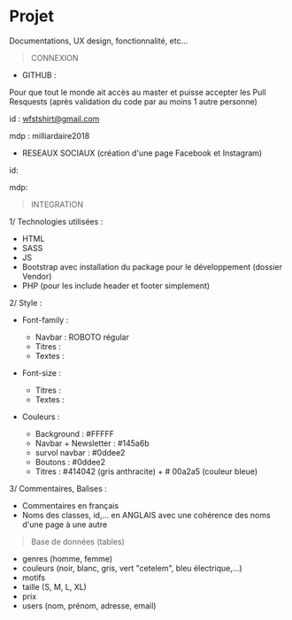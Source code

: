 # Projet
Documentations, UX design, fonctionnalité, etc...

> CONNEXION

- GITHUB :  

Pour que tout le monde ait accès au master et puisse accepter les Pull Resquests (après validation du code par au moins 1 autre personne)

id :  wfstshirt@gmail.com

mdp : milliardaire2018


- RESEAUX SOCIAUX (création d'une page Facebook et Instagram)

id: 

mdp:




> INTEGRATION


1/ Technologies utilisées :
 
- HTML
- SASS
- JS
- Bootstrap avec installation du package pour le développement (dossier Vendor)
- PHP (pour les include header et footer simplement)

2/ Style :

- Font-family : 

    - Navbar : ROBOTO régular
    - Titres :
    - Textes :

- Font-size :

    - Titres :
    - Textes :
    
- Couleurs :

    - Background : #FFFFF
    - Navbar + Newsletter : #145a6b
    - survol navbar : #0ddee2
    - Boutons : #0ddee2
    - Titres : #414042 (gris anthracite) + # 00a2a5 (couleur bleue)


3/ Commentaires, Balises : 

- Commentaires en français
- Noms des classes, id,... en ANGLAIS avec une cohérence des noms d'une page à une autre




> Base de données (tables)

- genres (homme, femme) 
- couleurs (noir, blanc, gris, vert "cetelem", bleu électrique,...)
- motifs
- taille (S, M, L, XL)
- prix
- users (nom, prénom, adresse, email)



